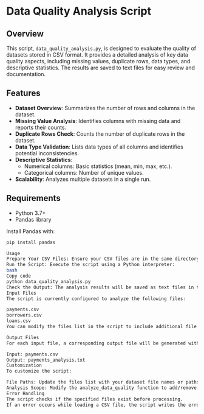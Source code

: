 # Data Quality Analysis Script

## Overview
This script, `data_quality_analysis.py`, is designed to evaluate the quality of datasets stored in CSV format. It provides a detailed analysis of key data quality aspects, including missing values, duplicate rows, data types, and descriptive statistics. The results are saved to text files for easy review and documentation.

## Features
- **Dataset Overview**: Summarizes the number of rows and columns in the dataset.
- **Missing Value Analysis**: Identifies columns with missing data and reports their counts.
- **Duplicate Rows Check**: Counts the number of duplicate rows in the dataset.
- **Data Type Validation**: Lists data types of all columns and identifies potential inconsistencies.
- **Descriptive Statistics**:
  - Numerical columns: Basic statistics (mean, min, max, etc.).
  - Categorical columns: Number of unique values.
- **Scalability**: Analyzes multiple datasets in a single run.

## Requirements
- Python 3.7+
- Pandas library

Install Pandas with:
```bash
pip install pandas

Usage
Prepare Your CSV Files: Ensure your CSV files are in the same directory as the script or provide their file paths.
Run the Script: Execute the script using a Python interpreter:
bash
Copy code
python data_quality_analysis.py
Check the Output: The analysis results will be saved as text files in the same directory as the input files, with the naming convention <filename>_analysis.txt.
Input Files
The script is currently configured to analyze the following files:

payments.csv
borrowers.csv
loans.csv
You can modify the files list in the script to include additional file names or paths.

Output Files
For each input file, a corresponding output file will be generated with a detailed quality analysis. Example:

Input: payments.csv
Output: payments_analysis.txt
Customization
To customize the script:

File Paths: Update the files list with your dataset file names or paths.
Analysis Scope: Modify the analyze_data_quality function to add/remove specific checks.
Error Handling
The script checks if the specified files exist before processing.
If an error occurs while loading a CSV file, the script writes the error details to the output file.